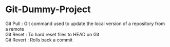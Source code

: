 # Git-Dummy-Project

Git Pull : Git command used to update the local version of a repository from a remote <br />
Git Reset : To hard reset files to HEAD on Git  <br />
Git Revert : Rolls  back a commit

